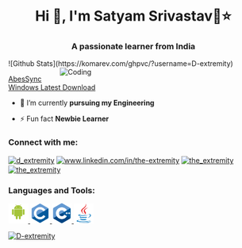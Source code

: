 
<h1 align="center">Hi 👋, I'm Satyam Srivastav🧿⭐</h1>
<h3 align="center">A passionate learner from India</h3>
![Github Stats](https://komarev.com/ghpvc/?username=D-extremity)
<img align="right" alt="Coding" width="400" src="https://cdn.dribbble.com/users/1162077/screenshots/5403918/focus-animation.gif">


[AbesSync Windows Latest Download](https://github.com/D-extremity/ABES_SYNC-WIFI/releases/download/v3.0.0/abes_sync.exe)

- 🔭 I’m currently **pursuing my Engineering**

- ⚡ Fun fact **Newbie Learner**

<h3 align="left">Connect with me:</h3>
<p align="left">

<a href="https://twitter.com/D_extremity" target="blank"><img align="center" src="https://raw.githubusercontent.com/rahuldkjain/github-profile-readme-generator/master/src/images/icons/Social/twitter.svg" alt="d_extremity" height="30" width="40" /></a>
<a href="https://www.linkedin.com/in/the-extremity/" target="blank"><img align="center" src="https://raw.githubusercontent.com/rahuldkjain/github-profile-readme-generator/master/src/images/icons/Social/linked-in-alt.svg" alt="www.linkedin.com/in/the-extremity" height="30" width="40" /></a>
<a href="https://instagram.com/the_extremity" target="blank"><img align="center" src="https://raw.githubusercontent.com/rahuldkjain/github-profile-readme-generator/master/src/images/icons/Social/instagram.svg" alt="the_extremity" height="30" width="40" /></a>
<a href="https://discord.gg/the_extremity" target="blank"><img align="center" src="https://raw.githubusercontent.com/rahuldkjain/github-profile-readme-generator/master/src/images/icons/Social/discord.svg" alt="the_extremity" height="30" width="40" /></a>
</p>


<h3 align="left">Languages and Tools:</h3>
<p align="left"> <a href="https://developer.android.com" target="_blank" rel="noreferrer"> <img src="https://raw.githubusercontent.com/devicons/devicon/master/icons/android/android-original-wordmark.svg" alt="android" width="40" height="40"/> </a> <a href="https://www.cprogramming.com/" target="_blank" rel="noreferrer"> <img src="https://raw.githubusercontent.com/devicons/devicon/master/icons/c/c-original.svg" alt="c" width="40" height="40"/> </a> <a href="https://www.w3schools.com/cpp/" target="_blank" rel="noreferrer"> <img src="https://raw.githubusercontent.com/devicons/devicon/master/icons/cplusplus/cplusplus-original.svg" alt="cplusplus" width="40" height="40"/> </a> <a href="https://www.java.com" target="_blank" rel="noreferrer"> <img src="https://raw.githubusercontent.com/devicons/devicon/master/icons/java/java-original.svg" alt="java" width="40" height="40"/> </a> </p>

</p>
<p align="left"> <a href="https://github.com/ryo-ma/github-profile-trophy"><img src="https://github-profile-trophy.vercel.app/?username=D-extremity&theme=onedark" alt="D-extremity" /></a> </p>
